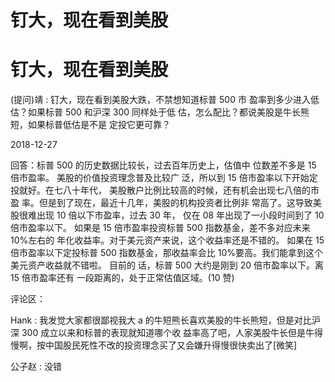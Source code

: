 # 钉大，现在看到美股

# 钉大，现在看到美股

(提问)靖 : 钉大，现在看到美股大跌，不禁想知道标普 500 市 盈率到多少进入低估？如果标普 500 和沪深 300 同样处于低 估，怎么配比？都说美股是牛长熊短，如果标普低估是不是 定投它更可靠？

2018-12-27

回答：标普 500 的历史数据比较长，过去百年历史上，估值中 位数差不多是 15 倍市盈率。 美股的价值投资理念普及比较广 泛，所以到 15 倍市盈率以下开始定投就好。在七八十年代， 美股散户比例比较高的时候，还有机会出现七八倍的市盈 率。但是到了现在，最近十几年，美股的机构投资者比例非 常高了。这导致美股很难出现 10 倍以下市盈率，过去 30 年， 仅在 08 年出现了一小段时间到了 10 倍市盈率以下。 如果是 15 倍市盈率投资标普 500 指数基金，差不多对应未来 10%左右的 年化收益率。对于美元资产来说，这个收益率还是不错的。 如果在 15 倍市盈率以下定投标普 500 指数基金，那收益率会比 10%要高。我们能拿到这个美元资产收益就不错啦。 目前的 话，标普 500 大约是刚到 20 倍市盈率以下。离 15 倍市盈率还有 一段距离的，处于正常估值区域。(10 赞)

评论区：

Hank : 我发觉大家都很鄙视我大 a 的牛短熊长喜欢美股的牛长熊短，但是对比沪深 300 成立以来和标普的表现就知道哪个收 益率高了吧，人家美股牛长但是牛得慢啊，按中国股民死性不改的投资理念买了又会嫌升得慢很快卖出了[微笑]

公子赵 : 没错
